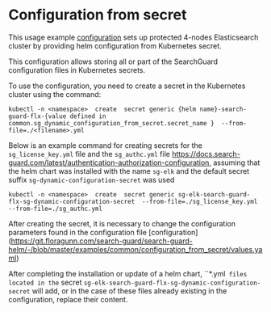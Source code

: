 # Configuration from secret

This usage example [configuration](https://git.floragunn.com/search-guard/search-guard-helm/-/blob/master/examples/common/configuration_from_secret/values.yaml) sets up protected 4-nodes Elasticsearch cluster by providing helm configuration from Kubernetes secret.


This configuration allows storing all or part of the SearchGuard configuration files in Kubernetes secrets.

To use the configuration, you need to create a secret in the Kubernetes cluster using the command:

```
kubectl -n <namespace>  create  secret generic {helm name}-search-guard-flx-{value defined in common.sg_dynamic_configuration_from_secret.secret_name }  --from-file=./<filename>.yml 
``` 

Below is an example command for creating secrets for the `sg_license_key.yml` file and the `sg_authc.yml` file  https://docs.search-guard.com/latest/authentication-authorization-configuration, assuming that the helm chart was installed with the name `sg-elk` and the default secret suffix `sg-dynamic-configuration-secret` was used

```
kubectl -n <namespace>  create  secret generic sg-elk-search-guard-flx-sg-dynamic-configuration-secret  --from-file=./sg_license_key.yml --from-file=./sg_authc.yml
``` 

After creating the secret, it is necessary to change the configuration parameters found in the configuration file [configuration] (https://git.floragunn.com/search-guard/search-guard-helm/-/blob/master/examples/common/configuration_from_secret/values.yaml) 


After completing the installation or update of a helm chart, ``*.yml` files located in the` secret `sg-elk-search-guard-flx-sg-dynamic-configuration-secret` will add, or in the case of these files already existing in the configuration, replace their content.







